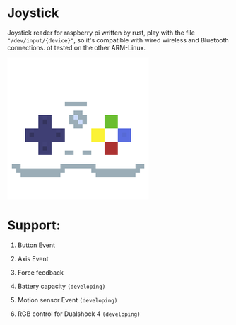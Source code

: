 # Joystick
Joystick reader for raspberry pi written by rust, play with the file 
`"/dev/input/{device}"`, so it's compatible with wired wireless and Bluetooth connections. ot tested on the other ARM-Linux.

![ICON](icon.png "pixel icon")

# Support:

1. Button Event

2. Axis Event

3. Force feedback

4. Battery capacity `(developing)`

5. Motion sensor Event `(developing)`

5. RGB control for Dualshock 4 `(developing)`

